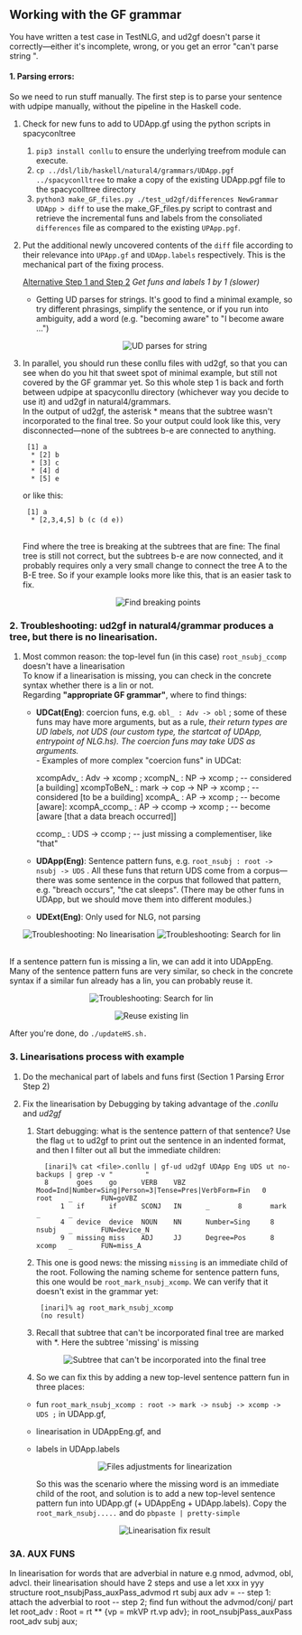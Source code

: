 ## Working with the GF grammar
You have written a test case in TestNLG, and ud2gf doesn't parse it correctly—either it's incomplete, wrong, or you get an error "can't parse string <your sentence>".
#### 1. Parsing errors:
So we need to run stuff manually. The first step is to parse your sentence with udpipe manually, without the pipeline in the Haskell code.

1. Check for new funs to add to UDApp.gf using the python scripts in spacyconltree
    1. `pip3 install conllu` to ensure the underlying treefrom module can execute.
    2. `cp ../dsl/lib/haskell/natural4/grammars/UDApp.pgf ../spacyconlltree` to make a copy of the existing UDApp.pgf file to the spacycolltree directory
    3. `python3 make_GF_files.py ./test_ud2gf/differences NewGrammar UDApp > diff` to use the make_GF_files.py script to contrast and retrieve the incremental funs and labels from the consoliated `differences` file as compared to the existing `UPApp.pgf`.
2. Put the additional newly uncovered contents of the `diff` file according to their relevance into `UPApp.gf` and `UDApp.labels` respectively. This is the mechanical part of the fixing process.

    <ins>Alternative Step 1 and Step 2</ins>
    *Get funs and labels 1 by 1 (slower)*
    * Getting UD parses for strings. It's good to find a minimal example, so try different phrasings, simplify the sentence, or if you run into ambiguity, add a word (e.g. "becoming aware" to "I become aware …")
        <p align="center">
        <img src="https://github.com/smucclaw/sandbox/blob/default/regina/natural4/UDApp_screenshots/1_get_UD_parses_for_strings.png" title="UD parses for string">
        </p>

3. In parallel, you should run these conllu files with ud2gf, so that you can see when do you hit that sweet spot of minimal example, but still not covered by the GF grammar yet. So this whole step 1 is back and forth between udpipe at spacyconllu directory (whichever way you decide to use it) and ud2gf in natural4/grammars.
   </br> In the output of ud2gf, the asterisk * means that the subtree wasn't incorporated to the final tree. So your output could look like this, very disconnected—none of the subtrees b-e are connected to anything.

        [1] a
         * [2] b
         * [3] c
         * [4] d
         * [5] e
    or like this:

        [1] a
         * [2,3,4,5] b (c (d e))
    </br> Find where the tree is breaking at the subtrees that are fine: The final tree is still not correct, but the subtrees b-e are now connected, and it probably requires only a very small change to connect the tree A to the B-E tree. So if your example looks more like this, that is an easier task to fix.
    <p align="center">
    <img src="https://github.com/smucclaw/sandbox/blob/default/regina/natural4/UDApp_screenshots/2_find_breaking_subtrees.png" title="Find breaking points">
    </p>

### 2. Troubleshooting: ud2gf in natural4/grammar produces a tree, but there is no linearisation.
1. Most common reason: the top-level fun (in this case) `root_nsubj_ccomp` doesn't have a linearisation
    </br> To know if a linearisation is missing, you can check in the concrete syntax whether there is a lin or not.
    </br> Regarding **"appropriate GF grammar"**, where to find things:
    * **UDCat(Eng)**: coercion funs, e.g. `obl_ : Adv -> obl` ; some of these funs may have more arguments, but as a rule, *their return types are UD labels, not UDS (our custom type, the startcat of UDApp, entrypoint of NLG.hs). The coercion funs may take UDS as arguments.*
       </br> - Examples of more complex "coercion funs" in UDCat:

        xcompAdv_ : Adv -> xcomp ;
        xcompN_ : NP -> xcomp ; -- considered [a building]
        xcompToBeN_ : mark -> cop -> NP -> xcomp ; -- considered [to be a building]
        xcompA_ : AP -> xcomp ; -- become [aware]:
        xcompA_ccomp_ : AP -> ccomp -> xcomp ; -- become [aware [that a data breach occurred]]

        ccomp_ : UDS -> ccomp ; -- just missing a complementiser, like "that"

    * **UDApp(Eng)**: Sentence pattern funs, e.g. `root_nsubj : root -> nsubj -> UDS` . All these funs that return UDS come from a corpus—there was some sentence in the corpus that followed that pattern, e.g. "breach occurs", "the cat sleeps". (There may be other funs in UDApp, but we should move them into different modules.)
    * **UDExt(Eng)**: Only used for NLG, not parsing
    <p float="left">
    <img src="https://github.com/smucclaw/sandbox/blob/default/regina/natural4/UDApp_screenshots/3a_troubleshoot.png" title="Troubleshooting: No linearisation">
    <img src="https://github.com/smucclaw/sandbox/blob/default/regina/natural4/UDApp_screenshots/3b_troubleshoot.png" title="Troubleshooting: Search for lin ">
    </p>
</br> If a sentence pattern fun is missing a lin, we can add it into UDAppEng. Many of the sentence pattern funs are very similar, so check in the concrete syntax if a similar fun already has a lin, you can probably reuse it.
    <p align="center">
    <img src="https://github.com/smucclaw/sandbox/blob/default/regina/natural4/UDApp_screenshots/3b_troubleshoot.png" title="Troubleshooting: Search for lin ">
    </p>
    <p align="center">
    <img src="https://github.com/smucclaw/sandbox/blob/default/regina/natural4/UDApp_screenshots/4_leverage_existing_funs.png" title="Reuse existing lin">
    </p>
After you're done, do `./updateHS.sh.`


### 3. Linearisations process with example
1. Do the mechanical part of labels and funs first (Section 1 Parsing Error Step 2)
2. Fix the linearisation by Debugging by taking advantage of the *.conllu* and *ud2gf*
   1. Start debugging: what is the sentence pattern of that sentence? Use the flag `ut`  to ud2gf to print out the sentence in an indented format, and then I filter out all but the immediate children:

            [inari]% cat <file>.conllu | gf-ud ud2gf UDApp Eng UDS ut no-backups | grep -v "        "
            8       goes    go      VERB    VBZ     Mood=Ind|Number=Sing|Person=3|Tense=Pres|VerbForm=Fin   0       root    _       FUN=goVBZ
                1   if      if      SCONJ   IN      _       8       mark    _       _
                4   device  device  NOUN    NN      Number=Sing     8       nsubj   _       FUN=device_N
                9   missing miss    ADJ     JJ      Degree=Pos      8       xcomp   _       FUN=miss_A
    2. This one is good news: the missing `missing` is an immediate child of the root. Following the naming scheme for sentence pattern funs, this one would be `root_mark_nsubj_xcomp`. We can verify that it doesn't exist in the grammar yet:

            [inari]% ag root_mark_nsubj_xcomp
            (no result)
    3. Recall that subtree that can't be incorporated final tree are marked with *. Here the subtree 'missing' is missing

        <p align="center">
        <img src="https://github.com/smucclaw/sandbox/blob/default/regina/natural4/UDApp_screenshots/5.1_example_mssing_subtree.png" title="Subtree that can't be incorporated into the final tree">
        </p>
    4. So we can fix this by adding a new top-level sentence pattern fun in three places:

     * fun `root_mark_nsubj_xcomp : root -> mark -> nsubj -> xcomp -> UDS ;`  in UDApp.gf,
     * linearisation in UDAppEng.gf, and
     * labels in UDApp.labels
        <p align="center">
        <img src="https://github.com/smucclaw/sandbox/blob/default/regina/natural4/UDApp_screenshots/5.2_example_3filesFix.png" title="Files adjustments for linearization">
        </p>

        So this was the scenario where the missing word is an immediate child of the root, and solution is to add a new top-level sentence pattern fun into UDApp.gf (+ UDAppEng + UDApp.labels). Copy the `root_mark_nsubj.....` and do `pbpaste | pretty-simple`
        <p align="center">
        <img src="https://github.com/smucclaw/sandbox/blob/default/regina/natural4/UDApp_screenshots/5.3_example_fix_proof.png" title="Linearisation fix result">
        </p>

### 3A. AUX FUNS
In linearisation for words that are adverbial in nature e.g nmod, advmod, obl, advcl. their linearisation should have 2 steps and use a let xxx in yyy structure
   root_nsubjPass_auxPass_advmod rt subj aux adv =
   -- step 1: attach the adverbial to root
   -- step 2; find fun without the advmod/conj/ part
    let root_adv : Root = rt ** {vp = mkVP rt.vp adv};
    in root_nsubjPass_auxPass root_adv subj aux;